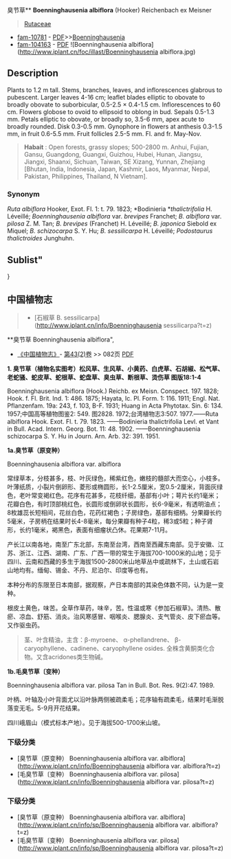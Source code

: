 臭节草** **Boenninghausenia albiflora** (Hooker) Reichenbach ex Meisner

> [Rutaceae](http://www.iplant.cn/info/Rutaceae?t=foc)
* [fam-10781](http://www.iplant.cn/foc/fam/10781) - [PDF](http://www.iplant.cn/foc/pdf/Rutaceae.pdf)>>[Boenninghausenia](http://www.iplant.cn/info/Boenninghausenia?t=foc)
* [fam-104163](http://www.iplant.cn/foc/fam/104163) - [PDF](http://www.iplant.cn/foc/pdf/Boenninghausenia.pdf)
![Boenninghausenia albiflora](http://www.iplant.cn/foc/illast/Boenninghausenia albiflora.jpg)

## Description

Plants to 1.2 m tall. Stems, branches, leaves, and inflorescences glabrous to pubescent. Larger leaves 4-16 cm; leaflet blades elliptic to obovate to broadly obovate to suborbicular, 0.5-2.5 × 0.4-1.5 cm. Inflorescences to 60 cm. Flowers globose to ovoid to ellipsoid to oblong in bud. Sepals 0.5-1.3 mm. Petals elliptic to obovate, or broadly so, 3.5-6 mm, apex acute to broadly rounded. Disk 0.3-0.5 mm. Gynophore in flowers at anthesis 0.3-1.5 mm, in fruit 0.6-5.5 mm. Fruit follicles 2.5-5 mm. Fl. and fr. May-Nov.


> **Habait** : 
> Open forests, grassy slopes; 500-2800 m. Anhui, Fujian, Gansu, Guangdong, Guangxi, Guizhou, Hubei, Hunan, Jiangsu, Jiangxi, Shaanxi, Sichuan, Taiwan, SE Xizang, Yunnan, Zhejiang [Bhutan, India, Indonesia, Japan, Kashmir, Laos, Myanmar, Nepal, Pakistan, Philippines, Thailand, N Vietnam].

### Synonym
*Ruta albiflora* Hooker, Exot. Fl. 1: t. 79. 1823; *Bodinieria **thalictrifolia* H. Léveillé; *Boenninghausenia albiflora* var. *brevipes* Franchet; *B. albiflora* var. *pilosa* Z. M. Tan; *B. brevipes* (Franchet) H. Léveillé; *B. japonica* Siebold ex Miquel; *B. schizocarpa* S. Y. Hu; *B. sessilicarpa* H. Léveillé; *Podostaurus thalictroides* Junghuhn.

## Sublist"
}
## 中国植物志

> * [石椒草  B.  sessilicarpa](http://www.iplant.cn/info/Boenninghausenia sessilicarpa?t=z)


**臭节草 Boenninghausenia albiflora",

* [《中国植物志》](http://www.iplant.cn/frps)- [第43(2)卷](http://www.iplant.cn/frps/vol/43(2)) >> 082页 [PDF](http://www.iplant.cn/frps/pdf/43(2)/082.PDF)


**1. 臭节草（植物名实图考）松风草、生风草、小黄药、白虎草、石胡椒、松气草、老蛇骚、蛇皮草、蛇根草、蛇盘草、臭虫草、断根草、烫伤草 图版18:1-4**

Boenninghausenia albiflora (Hook.) Reichb. ex Meisn. Conspect. 197. 1828; Hook. f. Fl. Brit. Ind. 1: 486. 1875; Hayata, Ic. Pl. Form. 1: 116. 1911; Engl. Nat. Pflanzenfam. 19a: 243, f. 103, B-F. 1931; Huang in Acta Phytotax. Sin. 6: 134. 1957;中国高等植物图鉴2: 549. 图2828. 1972;台湾植物志3:507. 1977.——Ruta albiflora Hook. Exot. Fl. t. 79. 1823. ——Bodinieria thalictrifolia Levl. et Vant in Bull. Acad. Intern. Georg. Bot. 11: 48. 1902. ——Boenninghausenia schizocarpa S. Y. Hu in Journ. Arn. Arb. 32: 391. 1951.

**1a.臭节草（原变种）**

Boenninghausenia albiflora var. albiflora

常绿草本，分枝甚多，枝、叶灰绿色，稀紫红色，嫩枝的髓部大而空心，小枝多。叶薄纸质，小裂片倒卵形、菱形或椭圆形，长1-2.5厘米，宽0.5-2厘米，背面灰绿色，老叶常变褐红色。花序有花甚多，花枝纤细，基部有小叶；萼片长约1毫米；花瓣白色，有时顶部桃红色，长圆形或倒卵状长圆形，长6-9毫米，有透明油点；8枚雄蕊长短相间，花丝白色，花药红褐色；子房绿色，基部有细柄。分果瓣长约5毫米，子房柄在结果时长4-8毫米，每分果瓣有种子4粒，稀3或5粒；种子肾形，长约1毫米，褐黑色，表面有细瘤状凸休。花果期7-11月。

产长江以南各地，南至广东北部，东南至台湾，西南至西藏东南部。见于安徽、江苏、浙江、江西、湖南、广东、广西一带的常生于海拔700-1000米的山地；见于四川、云南和西藏的多生于海拔1500-2800米山地草丛中或疏林下，土山或石岩山地均有。缅甸、锡金、不丹、尼泊尔、印度等也有。

本种分布的东限至日本南部，据观察，产日本南部的其染色体数不同，认为是一变种。

根皮土黄色，味苦。全草作草药，味辛，苦。性温或寒《参加石椒草》。清热、散瘀、凉血、舒筋、消炎。治风寒感冒、咽喉炎、腮腺炎、支气管炎、皮下瘀血等。又作驱虫药。

> 茎、叶含精油，主含：β-myroene、 α-phellandrene、 β-caryophyllene、cadinene、caryophyllene osides. 全株含黄酮类化合物。又含acridones类生物碱。

**1b.毛臭节草〔变种）**

Boenninghausenia albiflora var. pilosa Tan in Bull. Bot. Res. 9(2):47. 1989.

叶柄、叶轴及小叶背面尤以沿叶脉两侧被疏柔毛；花序轴有疏柔毛，结果时毛渐脱落变无毛。5-9月开花结果。

四川峨眉山（模式标本产地）。见于海拔500-1700米山坡。

### 下级分类
* [臭节草（原变种）  Boenninghausenia albiflora var. albiflora](http://www.iplant.cn/info/Boenninghausenia albiflora var. albiflora?t=z)
* [毛臭节草〔变种）  Boenninghausenia albiflora var. pilosa](http://www.iplant.cn/info/Boenninghausenia albiflora var. pilosa?t=z)

### 下级分类
* [臭节草（原变种）  Boenninghausenia albiflora var. albiflora](http://www.iplant.cn/info/sp/Boenninghausenia albiflora var. albiflora?t=z)
* [毛臭节草〔变种）  Boenninghausenia albiflora var. pilosa](http://www.iplant.cn/info/sp/Boenninghausenia albiflora var. pilosa?t=z)
